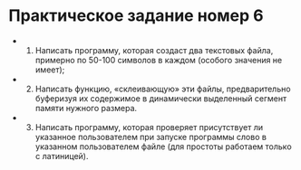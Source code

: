 # Практическое задание номер 6

* 1. Написать программу, которая создаст два текстовых файла, примерно по 50-100 символов в каждом (особого значения не имеет);

* 2. Написать функцию, «склеивающую» эти файлы, предварительно буферизуя их содержимое в динамически выделенный сегмент памяти нужного размера.
  
* 3. Написать программу, которая проверяет присутствует ли указанное пользователем при запуске программы слово в указанном пользователем файле (для простоты работаем только с латиницей).